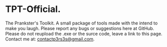 # TPT-Official.
The Prankster's Toolkit.
A small package of tools 
made with the intend to make you laugh.
Please report any bugs or suggestions here at GitHub.
Please do not reupload the .exe or the surce code, leave a link to this page.
Contact me at: contactp3rs3s@gmail.com.

